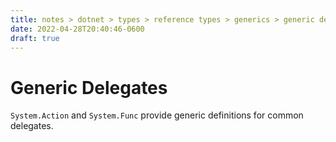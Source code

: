 ```yaml
---
title: notes > dotnet > types > reference types > generics > generic delegates
date: 2022-04-28T20:40:46-0600
draft: true
---
```

# Generic Delegates
`System.Action` and `System.Func` provide generic definitions for common delegates.
